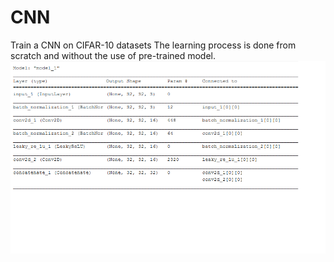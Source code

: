 # CNN
Train a CNN on CIFAR-10 datasets
The learning process is done from scratch and without the use of pre-trained model. 
![model_sum](https://github.com/nasimnou/CNN/blob/master/hh.png)
